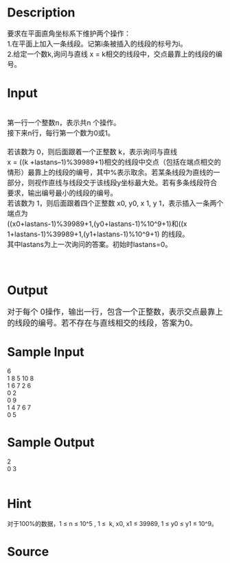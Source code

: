 
# Description

<div class="content"><p><span style="font-size: medium">要求在平面直角坐标系下维护两个操作： <br/>
1.在平面上加入一条线段。记第i条被插入的线段的标号为i。 <br/>
2.给定一个数k,询问与直线 x = k相交的线段中，交点最靠上的线段的编号。  <br/>
</span></p></div>

# Input

<div class="content"><p><span style="font-size: medium"> <br/>
第一行一个整数n，表示共n 个操作。 <br/>
接下来n行，每行第一个数为0或1。 <br/>
 <br/>
若该数为 0，则后面跟着一个正整数 k，表示询问与直线  <br/>
x = ((k +lastans–1)%39989+1)相交的线段中交点（包括在端点相交的情形）最靠上的线段的编号，其中%表示取余。若某条线段为直线的一部分，则视作直线与线段交于该线段y坐标最大处。若有多条线段符合要求，输出编号最小的线段的编号。 <br/>
若该数为 1，则后面跟着四个正整数 x0, y0, x 1, y 1，表示插入一条两个端点为 <br/>
((x0+lastans-1)%39989+1,(y0+lastans-1)%10^9+1)和((x<br/>
1+lastans-1)%39989+1,(y1+lastans-1)%10^9+1) 的线段。 <br/>
其中lastans为上一次询问的答案。初始时lastans=0。 <br/>
 <br/>
 </span></p></div>

# Output

<div class="content"><p><span style="font-size: large;">对于每个 0操作，输出一行，包含一个正整数，表示交点最靠上的线段的编</span><font size="4">号。若不存在与直线相交的线段，答案为0。 <br/>
</font></p></div>

# Sample Input

<div class="content"><span class="sampledata">6 <br/>
1 8 5 10 8<br/>
1 6 7 2 6<br/>
0 2<br/>
0 9<br/>
1 4 7 6 7<br/>
0 5<br/>
 </span></div>

# Sample Output

<div class="content"><span class="sampledata">2 <br/>
0 3 <br/>
 <br/>
 </span></div>

# Hint

<div class="content"><p></p><p>对于100%的数据，1 ≤ n ≤ 10^5 , 1 ≤  k, x0, x1 ≤ 39989, 1 ≤ y0 ≤ y1 ≤ 10^9。</p><p></p></div>

# Source

<div class="content"><p><a href="problemset.php?search="></a></p></div>

